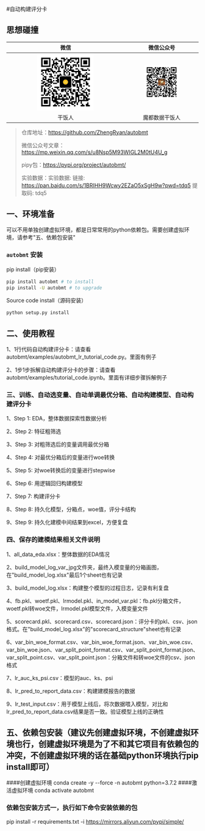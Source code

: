 #自动构建评分卡

## 思想碰撞

|  微信 |  微信公众号 |
| :---: | :----: |
| <img src="https://github.com/ZhengRyan/autotreemodel/blob/master/images/%E5%B9%B2%E9%A5%AD%E4%BA%BA.png" alt="RyanZheng.png" width="50%" border=0/> | <img src="https://github.com/ZhengRyan/autotreemodel/blob/master/images/%E9%AD%94%E9%83%BD%E6%95%B0%E6%8D%AE%E5%B9%B2%E9%A5%AD%E4%BA%BA.png" alt="魔都数据干饭人.png" width="50%" border=0/> |
|  干饭人  | 魔都数据干饭人 |


> 仓库地址：https://github.com/ZhengRyan/autobmt
> 
> 微信公众号文章：https://mp.weixin.qq.com/s/u8Nsp5M93WIGL2M0tU4U_g
> 
> pipy包：https://pypi.org/project/autobmt/
> 
> 实验数据：实验数据: 链接: https://pan.baidu.com/s/1BRIHH9Wcwy2EZaO5xSgH9w?pwd=tdq5 提取码: tdq5

## 一、环境准备
可以不用单独创建虚拟环境，都是日常常用的python依赖包。需要创建虚拟环境，请参考"五、依赖包安装"

### `autobmt` 安装
pip install（pip安装）

```bash
pip install autobmt # to install
pip install -U autobmt # to upgrade
```

Source code install（源码安装）

```bash
python setup.py install
```

## 二、使用教程
1、1行代码自动构建评分卡：请查看autobmt/examples/autobmt_lr_tutorial_code.py。里面有例子

2、1步1步拆解自动构建评分卡的步骤：请查看autobmt/examples/tutorial_code.ipynb。里面有详细步骤拆解例子

### 三、训练、自动选变量、自动单调最优分箱、自动构建模型、自动构建评分卡
1、Step 1: EDA，整体数据探索性数据分析

2、Step 2: 特征粗筛选

3、Step 3: 对粗筛选后的变量调用最优分箱

4、Step 4: 对最优分箱后的变量进行woe转换

5、Step 5: 对woe转换后的变量进行stepwise

6、Step 6: 用逻辑回归构建模型

7、Step 7: 构建评分卡

8、Step 8: 持久化模型，分箱点，woe值，评分卡结构

9、Step 9: 持久化建模中间结果到excel，方便复盘

### 四、保存的建模结果相关文件说明
1、all_data_eda.xlsx：整体数据的EDA情况

2、build_model_log_var_jpg文件夹，最终入模变量的分箱画图，在"build_model_log.xlsx"最后1个sheet也有记录

3、build_model_log.xlsx：构建整个模型的过程日志，记录有利复盘

4、fb.pkl、woetf.pkl、lrmodel.pkl、in_model_var.pkl：fb.pkl分箱文件，woetf.pkl转woe文件，lrmodel.pkl模型文件，入模变量文件

5、scorecard.pkl、scorecard.csv、scorecard.json：评分卡的pkl、csv、json格式。在"build_model_log.xlsx"的"scorecard_structure"sheet也有记录

6、var_bin_woe_format.csv、var_bin_woe_format.json、var_bin_woe.csv、var_bin_woe.json、var_split_point_format.csv、var_split_point_format.json、var_split_point.csv、var_split_point.json：分箱文件和转woe文件的csv、json格式

7、lr_auc_ks_psi.csv：模型的auc、ks、psi

8、lr_pred_to_report_data.csv：构建建模报告的数据

9、lr_test_input.csv：用于模型上线后，将次数据喂入模型，对比和lr_pred_to_report_data.csv结果是否一致。验证模型上线的正确性

## 五、依赖包安装（建议先创建虚拟环境，不创建虚拟环境也行，创建虚拟环境是为了不和其它项目有依赖包的冲突，不创建虚拟环境的话在基础python环境执行pip install即可）
####创建虚拟环境
conda create -y --force -n autobmt python=3.7.2
####激活虚拟环境
conda activate autobmt

### 依赖包安装方式一，执行如下命令安装依赖的包
pip install -r requirements.txt -i https://mirrors.aliyun.com/pypi/simple/



